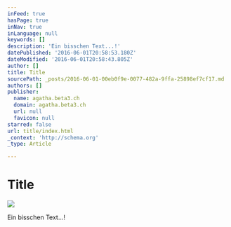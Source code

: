 ```yaml
---
inFeed: true
hasPage: true
inNav: true
inLanguage: null
keywords: []
description: 'Ein bisschen Text...!'
datePublished: '2016-06-01T20:58:53.180Z'
dateModified: '2016-06-01T20:58:43.805Z'
author: []
title: Title
sourcePath: _posts/2016-06-01-00eb0f9e-0077-482a-9ffa-25898ef7cf17.md
authors: []
publisher:
  name: agatha.beta3.ch
  domain: agatha.beta3.ch
  url: null
  favicon: null
starred: false
url: title/index.html
_context: 'http://schema.org'
_type: Article

---
```

# Title
![](http://agatha.beta3.ch/wp-content/uploads/2015/11/DSC_0164.jpg)

Ein bisschen Text...!